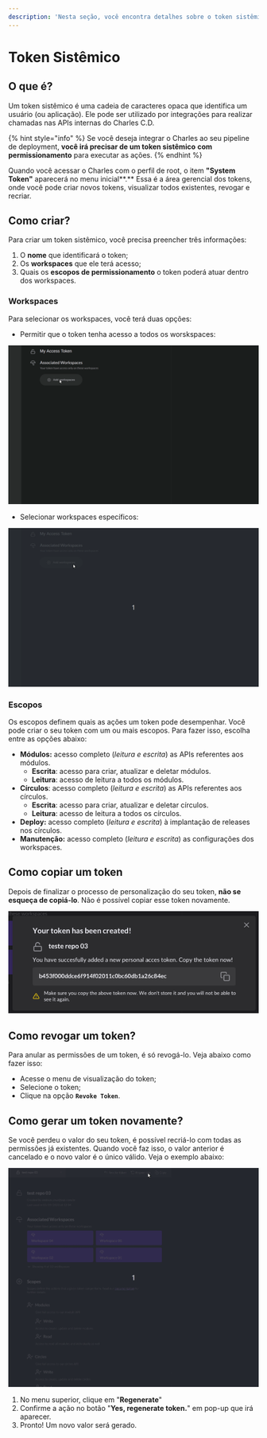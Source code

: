 ```yaml
---
description: 'Nesta seção, você encontra detalhes sobre o token sistêmico.'
---
```


# Token Sistêmico

## O que é?

Um token sistêmico é uma cadeia de caracteres opaca que identifica um usuário \(ou aplicação\). Ele pode ser utilizado por integrações para realizar chamadas nas APIs internas do Charles C.D. 

{% hint style="info" %}
Se você deseja integrar o Charles ao seu pipeline de deployment, **você irá precisar de um token sistêmico** **com permissionamento** para executar as ações.
{% endhint %}

Quando você acessar o Charles com o perfil de root,  o item **"System Token"** aparecerá no menu inicial**.** Essa é a área gerencial dos tokens, onde você pode criar novos tokens, visualizar todos existentes, revogar e recriar.

## Como criar?

Para criar um token sistêmico, você precisa preencher três informações:

1. O **nome** que identificará o token;
2. Os **workspaces** que ele terá acesso;
3. Quais os **escopos de permissionamento** o token poderá atuar dentro dos workspaces.

### Workspaces

Para selecionar os workspaces, você terá duas opções:

* Permitir que o token tenha acesso a todos os worskspaces:

![](../.gitbook/assets/systemtoken_allworkspace.gif)

* Selecionar workspaces específicos:

![](../.gitbook/assets/systemtoken_specificworkspace.gif)

### Escopos

Os escopos definem quais as ações um token pode desempenhar.  Você pode criar o seu token com um ou mais escopos. Para fazer isso, escolha entre as opções abaixo: 

* **Módulos:** acesso completo \(_leitura e escrita_\) as APIs referentes aos módulos.
  * **Escrita**: acesso para criar, atualizar e deletar módulos. 
  * **Leitura**: acesso de leitura a todos os módulos.
* **Círculos**: acesso completo \(_leitura e escrita_\) as APIs referentes aos círculos.
  * **Escrita**: acesso para criar, atualizar e deletar círculos. 
  * **Leitura**: acesso de leitura a todos os círculos.
* **Deploy:** acesso completo \(_leitura e escrita_\) à implantação de releases nos círculos.
* **Manutenção:** acesso completo \(_leitura e escrita_\) as configurações dos workspaces.

## Como copiar um token

Depois de finalizar o processo de personalização do seu token, **não se esqueça de copiá-lo**. Não é possível copiar esse token novamente. 

![](../.gitbook/assets/tokensistemico1.png)

## Como revogar um token?

Para anular as permissões de um token, é só revogá-lo. Veja abaixo como fazer isso: 

* Acesse o menu de visualização do token;
* Selecione o token;
* Clique na opção **`Revoke Token`**.

## Como gerar um token novamente?

Se você perdeu o valor do seu token, é possível recriá-lo com todas as permissões já existentes. Quando você faz isso, o valor anterior é cancelado e o novo valor é o único válido. Veja o exemplo abaixo: 

![](../.gitbook/assets/tokensistemico2.gif)



1. No menu superior, clique em "**Regenerate**"
2. Confirme a ação no botão "**Yes, regenerate token.**" em pop-up que irá aparecer.
3. Pronto! Um novo valor será gerado. 

